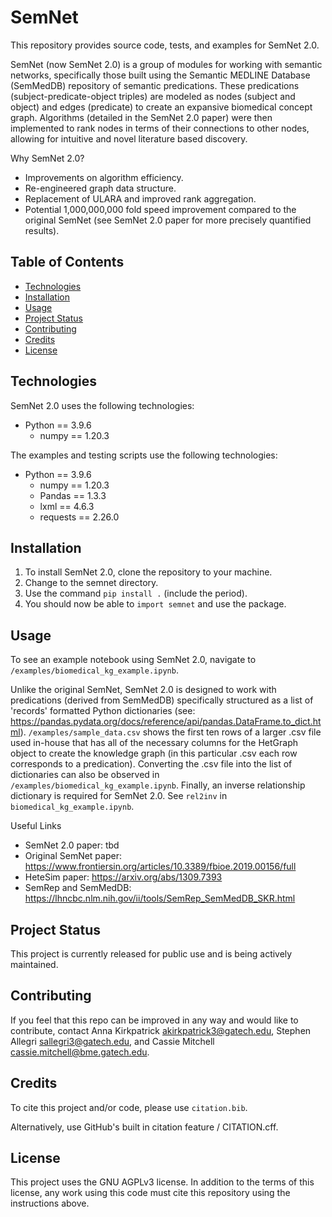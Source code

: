 
# SemNet

This repository provides source code, tests, and examples for SemNet 2.0. 

SemNet (now SemNet 2.0) is a group of modules for working with semantic networks, specifically those built using the Semantic MEDLINE Database (SemMedDB) repository of semantic predications. These predications (subject-predicate-object triples) are modeled as nodes (subject and object) and edges (predicate) to create an expansive biomedical concept graph. Algorithms (detailed in the SemNet 2.0 paper) were then implemented to rank nodes in terms of their connections to other nodes, allowing for intuitive and novel literature based discovery. 

Why SemNet 2.0?
* Improvements on algorithm efficiency.
* Re-engineered graph data structure.
* Replacement of ULARA and improved rank aggregation.
* Potential 1,000,000,000 fold speed improvement compared to the original SemNet (see SemNet 2.0 paper for more precisely quantified results).

## Table of Contents

* [Technologies](#technologies)
* [Installation](#installation)
* [Usage](#usage)
* [Project Status](#project-status)
* [Contributing](#contributing)
* [Credits](#credits)
* [License](#license)

## Technologies

SemNet 2.0 uses the following technologies:

* Python == 3.9.6
  * numpy == 1.20.3

The examples and testing scripts use the following technologies:

* Python == 3.9.6
  * numpy == 1.20.3
  * Pandas == 1.3.3
  * lxml == 4.6.3
  * requests == 2.26.0

## Installation

1. To install SemNet 2.0, clone the repository to your machine.
2. Change to the semnet directory.
3. Use the command `pip install .` (include the period).
4. You should now be able to `import semnet` and use the package.

## Usage

To see an example notebook using SemNet 2.0, navigate to `/examples/biomedical_kg_example.ipynb`.

Unlike the original SemNet, SemNet 2.0 is designed to work with predications (derived from SemMedDB) specifically structured as a list of 'records' formatted Python dictionaries (see: https://pandas.pydata.org/docs/reference/api/pandas.DataFrame.to_dict.html). `/examples/sample_data.csv` shows the first ten rows of a larger .csv file used in-house that has all of the necessary columns for the HetGraph object to create the knowledge graph (in this particular .csv each row corresponds to a predication). Converting the .csv file into the list of dictionaries can also be observed in `/examples/biomedical_kg_example.ipynb`. Finally, an inverse relationship dictionary is required for SemNet 2.0. See `rel2inv` in `biomedical_kg_example.ipynb`.

Useful Links
* SemNet 2.0 paper: tbd
* Original SemNet paper: <https://www.frontiersin.org/articles/10.3389/fbioe.2019.00156/full>
* HeteSim paper: <https://arxiv.org/abs/1309.7393>
* SemRep and SemMedDB: <https://lhncbc.nlm.nih.gov/ii/tools/SemRep_SemMedDB_SKR.html>

## Project Status

This project is currently released for public use and is being actively maintained.

## Contributing

If you feel that this repo can be improved in any way and would like to contribute, contact Anna Kirkpatrick <akirkpatrick3@gatech.edu>, Stephen Allegri <sallegri3@gatech.edu>, and Cassie Mitchell <cassie.mitchell@bme.gatech.edu>.

## Credits

To cite this project and/or code, please use `citation.bib`. 

Alternatively, use GitHub's built in citation feature / CITATION.cff.

## License

This project uses the GNU AGPLv3 license. In addition to the terms of this license, any work using this code must cite this repository using the instructions above.
